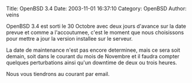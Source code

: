 Title: OpenBSD 3.4
Date: 2003-11-01 16:37:10
Category: OpenBSD
Author: veins

OpenBSD 3.4 est sorti le 30 Octobre avec deux jours d'avance sur la date prevue et comme a l'accoutumee, c'est le moment que nous choisissons pour mettre a jour la version installee sur le serveur.

La date de maintenance n'est pas encore determinee, mais ce sera soit demain, soit dans le courant du mois de Novembre et il faudra compter quelques perturbations ainsi qu'un downtime de deux ou trois heures.

Nous vous tiendrons au courant par email.